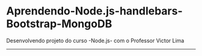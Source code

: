 # Aprendendo-Node.js-handlebars-Bootstrap-MongoDB
 Desenvolvendo projeto do curso -Node.js- com o Professor Victor Lima
 ***
